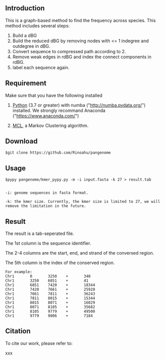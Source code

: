 ## Introduction
This is a graph-based method to find the frequency across species. This method includes several steps:

1. Build a dBG
2. Build the reduced dBG by removing nodes with <= 1 indegree and outdegree in dBG.
3. Convert sequence to compressed path according to 2.
4. Remove weak edges in rdBG and index the connect components in rdBG.
5. label each sequence again.

## Requirement

Make sure that you have the following installed

1. [Python](https://www.python.org/ "https://www.python.org/") (3.7 or greater) with numba ("http://numba.pydata.org/") installed. We strongly recommand Anaconda ("https://www.anaconda.com/")

2. [MCL](https://micans.org/mcl "https://micans.org/mcl"), a Markov Clustering algorithm.


## Download

    $git clone https://github.com/Rinoahu/pangenome

<!--## Install and Test

    $cd SwiftOrtho
    $bash ./install.sh
    $cd example
    $bash ./run.sh
-->


## Usage
    $pypy pangenome/kmer_pypy.py -m -i input.fasta -k 27 > result.tab


    -i: genome sequences in fasta format.

    -k: the kmer size. Currently, the kmer size is limited to 27, we will remove the limitation in the future.


## Result
The result is a tab-seperated file.

The 1st column is the sequence identifier.

The 2-4 columns are the start, end, and strand of the conversed region.

The 5th column is the index of the conserved region.

    For example:
    Chr1       0       3250    +       340
    Chr1       3250    6851    +       41
    Chr1       6851    7420    +       18344
    Chr1       7420    7661    +       25920
    Chr1       7661    7811    +       36243
    Chr1       7811    8015    +       15344
    Chr1       8015    8071    +       16029
    Chr1       8071    8105    +       35682
    Chr1       8105    9779    +       49500
    Chr1       9779    9806    +       7184



## Citation

To cite our work, please refer to:

xxx
